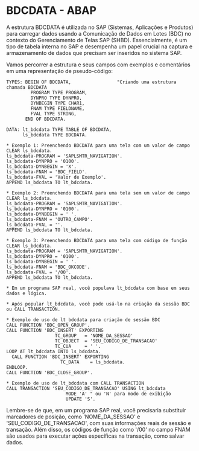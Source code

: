 # BDCDATA - ABAP

A estrutura BDCDATA é utilizada no SAP (Sistemas, Aplicações e Produtos) para carregar dados usando a Comunicação de Dados em Lotes (BDC) no contexto do Gerenciamento de Telas SAP (SHBD). Essencialmente, é um tipo de tabela interna no SAP e desempenha um papel crucial na captura e armazenamento de dados que precisam ser inseridos no sistema SAP.

Vamos percorrer a estrutura e seus campos com exemplos e comentários em uma representação de pseudo-código:

```ABAP
TYPES: BEGIN OF BDCDATA,                 "Criando uma estrutura chamada BDCDATA
         PROGRAM TYPE PROGRAM,
         DYNPRO TYPE DYNPRO,
         DYNBEGIN TYPE CHAR1,
         FNAM TYPE FIELDNAME,
         FVAL TYPE STRING,
       END OF BDCDATA.

DATA: lt_bdcdata TYPE TABLE OF BDCDATA,
      ls_bdcdata TYPE BDCDATA.

* Exemplo 1: Preenchendo BDCDATA para uma tela com um valor de campo
CLEAR ls_bdcdata.
ls_bdcdata-PROGRAM = 'SAPLSMTR_NAVIGATION'.
ls_bdcdata-DYNPRO = '0100'.
ls_bdcdata-DYNBEGIN = 'X'.
ls_bdcdata-FNAM = 'BDC_FIELD'.
ls_bdcdata-FVAL = 'Valor de Exemplo'.
APPEND ls_bdcdata TO lt_bdcdata.

* Exemplo 2: Preenchendo BDCDATA para uma tela sem um valor de campo
CLEAR ls_bdcdata.
ls_bdcdata-PROGRAM = 'SAPLSMTR_NAVIGATION'.
ls_bdcdata-DYNPRO = '0100'.
ls_bdcdata-DYNBEGIN = ' '.
ls_bdcdata-FNAM = 'OUTRO_CAMPO'.
ls_bdcdata-FVAL = ''.
APPEND ls_bdcdata TO lt_bdcdata.

* Exemplo 3: Preenchendo BDCDATA para uma tela com código de função
CLEAR ls_bdcdata.
ls_bdcdata-PROGRAM = 'SAPLSMTR_NAVIGATION'.
ls_bdcdata-DYNPRO = '0100'.
ls_bdcdata-DYNBEGIN = ' '.
ls_bdcdata-FNAM = 'BDC_OKCODE'.
ls_bdcdata-FVAL = '/00'.
APPEND ls_bdcdata TO lt_bdcdata.

* Em um programa SAP real, você populava lt_bdcdata com base em seus dados e lógica.

* Após popular lt_bdcdata, você pode usá-lo na criação da sessão BDC ou CALL TRANSACTION.

* Exemplo de uso de lt_bdcdata para criação de sessão BDC
CALL FUNCTION 'BDC_OPEN_GROUP'.
CALL FUNCTION 'BDC_INSERT' EXPORTING
                  TC_GROUP   = 'NOME_DA_SESSAO'
                  TC_OBJECT  = 'SEU_CODIGO_DE_TRANSACAO'
                  TC_CUA     = ' '.
LOOP AT lt_bdcdata INTO ls_bdcdata.
  CALL FUNCTION 'BDC_INSERT' EXPORTING
                    TC_DATA    = ls_bdcdata.
ENDLOOP.
CALL FUNCTION 'BDC_CLOSE_GROUP'.

* Exemplo de uso de lt_bdcdata com CALL TRANSACTION
CALL TRANSACTION 'SEU_CODIGO_DE_TRANSACAO' USING lt_bdcdata
                      MODE 'A' " ou 'N' para modo de exibição
                      UPDATE 'S'.
```

Lembre-se de que, em um programa SAP real, você precisaria substituir marcadores de posição, como 'NOME_DA_SESSAO' e 'SEU_CODIGO_DE_TRANSACAO', com suas informações reais de sessão e transação. Além disso, os códigos de função como '/00' no campo FNAM são usados para executar ações específicas na transação, como salvar dados.
